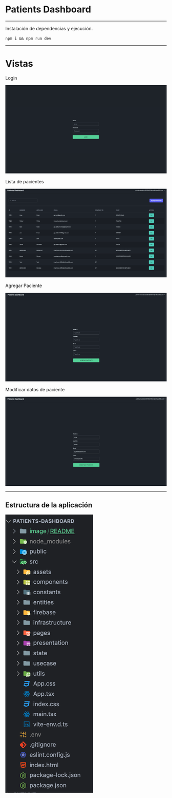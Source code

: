 # Patients Dashboard

---

Instalación de dependencias y ejecución.

```
npm i && npm run dev
```

---

# Vistas

Login

![1741284687489](image/README/1741284687489.png)

Lista de pacientes

![1741284755345](image/README/1741284755345.png)

Agregar Paciente

![1741284805666](image/README/1741284805666.png)

Modificar datos de paciente

![1741285180963](image/README/1741285180963.png)

---

## Estructura de la aplicación

![1741285274804](image/README/1741285274804.png)
